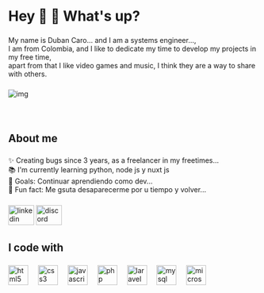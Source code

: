 <h1 align="left">Hey 👋 👋 What's up?</h1>

###

<p align="left">
My name is Duban Caro... and I am a systems engineer..., <br>
I am from Colombia, and I like to dedicate my time to develop my projects in my free time, <br>
apart from that I like video games and music, I think they are a way to share with others.
</p>

###

![img](https://github.com/user-attachments/assets/36b98f72-a454-4d38-95c8-ccc7d008fe13)

###

<br clear="both">

###

<h2 align="left">About me</h2>

###

<p align="left">✨ Creating bugs since 3 years, as a freelancer in my freetimes...<br>📚 I'm currently learning  python, node js y nuxt js<br>🎯 Goals: Continuar aprendiendo como dev...<br>🎲 Fun fact: Me gsuta desaparecerme por u tiempo y volver...</p>

###

<div align="left">
  <img src="https://raw.githubusercontent.com/maurodesouza/profile-readme-generator/master/src/assets/icons/social/linkedin/default.svg" width="52" height="40" alt="linkedin logo"  />
  <img src="https://raw.githubusercontent.com/maurodesouza/profile-readme-generator/master/src/assets/icons/social/discord/default.svg" width="52" height="40" alt="discord logo"  />
</div>

###

<h2 align="left">I code with</h2>

###

<div align="left">
  <img src="https://cdn.jsdelivr.net/gh/devicons/devicon/icons/html5/html5-original.svg" height="40" alt="html5 logo"  />
  <img width="12" />
  <img src="https://cdn.jsdelivr.net/gh/devicons/devicon/icons/css3/css3-original.svg" height="40" alt="css3 logo"  />
  <img width="12" />
  <img src="https://cdn.jsdelivr.net/gh/devicons/devicon/icons/javascript/javascript-original.svg" height="40" alt="javascript logo"  />
  <img width="12" />
  <img src="https://cdn.jsdelivr.net/gh/devicons/devicon/icons/php/php-original.svg" height="40" alt="php logo"  />
  <img width="12" />
  <img src="https://cdn.jsdelivr.net/gh/devicons/devicon/icons/laravel/laravel-original.svg" height="40" alt="laravel logo"  />
  <img width="12" />
  <img src="https://cdn.jsdelivr.net/gh/devicons/devicon/icons/mysql/mysql-original.svg" height="40" alt="mysql logo"  />
  <img width="12" />
  <img src="https://cdn.jsdelivr.net/gh/devicons/devicon/icons/microsoftsqlserver/microsoftsqlserver-plain.svg" height="40" alt="microsoftsqlserver logo"  />
</div>

###
